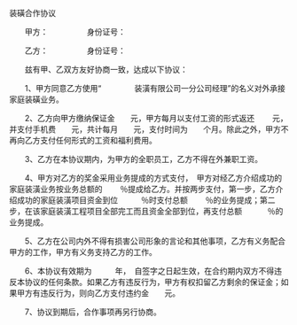 



装磺合作协议



 

　　甲方：　　　　　身份证号：

　　乙方：　　　　　身份证号：

　　兹有甲、乙双方友好协商一致，达成以下协议：

　　1、甲方同意乙方使用“　　　　 装潢有限公司一分公司经理”的名义对外承接家庭装磺业务。

　　2、乙方向甲方缴纳保证金　　元，甲方每月以支付工资的形式返还　　 元，并支付手机费　　元，共计每月　　元，支付时间为　　个月。除此之外，甲方不再向乙方支付任何形式的工资和福利费用。

　　3、乙方在本协议期内，为甲方的全职员工，乙方不得在外兼职工资。

　　4、甲方对乙方的奖金采用业务提成的方式支付，　甲方对经乙方介绍成功的家庭装潢业务按业务总额的　　 ％提成给乙方。并按两步支付，第一步，乙方介绍成功的家庭装潢项目资金到位　　　％时支付总额　　 ％的业务提成；第二步，在该家庭装潢工程项目全部完工而且资金全部到位，再支付总额　　　 ％的业务提成。

　　5、乙方在公司内外不得有损害公司形象的言论和其他事项，乙方有义务配合甲方的工作，甲方有义务支持乙方的工作。

　　6、本协议有效期为　　　年，　自签字之日起生效，在合约期内双方不得违反本协议的任何条款。如果乙方有违反行为，甲方有权扣留乙方剩余的保证金；如果甲方有违反行为，则向乙方支付违约金　　元。

　　7、协议到期后，合作事项再另行协商。

　　